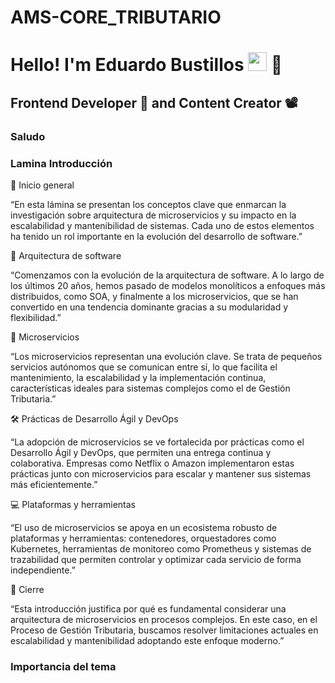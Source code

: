 # AMS-CORE_TRIBUTARIO
<h1>Hello! I'm Eduardo Bustillos <img src="https://raw.githubusercontent.com/iampavangandhi/iampavangandhi/master/gifs/Hi.gif" width="30px"> 🚀</h1>
<h2>Frontend Developer 🎨 and Content Creator 📽</h2>

### Saludo


### Lamina Introducción
🎤 Inicio general

“En esta lámina se presentan los conceptos clave que enmarcan la investigación sobre arquitectura de microservicios y su impacto en la escalabilidad y mantenibilidad de sistemas. Cada uno de estos elementos ha tenido un rol importante en la evolución del desarrollo de software.” 

🧱 Arquitectura de software

“Comenzamos con la evolución de la arquitectura de software. A lo largo de los últimos 20 años, hemos pasado de modelos monolíticos a enfoques más distribuidos, como SOA, y finalmente a los microservicios, que se han convertido en una tendencia dominante gracias a su modularidad y flexibilidad.”

🧩 Microservicios

“Los microservicios representan una evolución clave. Se trata de pequeños servicios autónomos que se comunican entre sí, lo que facilita el mantenimiento, la escalabilidad y la implementación continua, características ideales para sistemas complejos como el de Gestión Tributaria.”

🛠 Prácticas de Desarrollo Ágil y DevOps

“La adopción de microservicios se ve fortalecida por prácticas como el Desarrollo Ágil y DevOps, que permiten una entrega continua y colaborativa. Empresas como Netflix o Amazon implementaron estas prácticas junto con microservicios para escalar y mantener sus sistemas más eficientemente.”

💻 Plataformas y herramientas

“El uso de microservicios se apoya en un ecosistema robusto de plataformas y herramientas: contenedores, orquestadores como Kubernetes, herramientas de monitoreo como Prometheus y sistemas de trazabilidad que permiten controlar y optimizar cada servicio de forma independiente.” 

🧩 Cierre 

“Esta introducción justifica por qué es fundamental considerar una arquitectura de microservicios en procesos complejos. En este caso, en el Proceso de Gestión Tributaria, buscamos resolver limitaciones actuales en escalabilidad y mantenibilidad adoptando este enfoque moderno.”

### Importancia del tema

